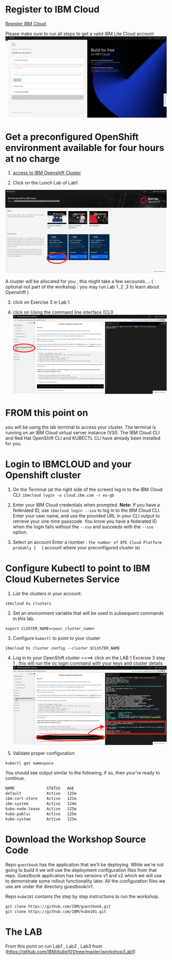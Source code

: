 
# Register to IBM Cloud 

[Register IBM Cloud](http://ibm.biz/Bdqwe6)

Please make sure to run all steps to get a valid IBM Lite Cloud account 
![](README_IMAGES/Register.png)

# Get a preconfigured OpenShift environment available for four hours at no charge
1. [access to IBM Openshift  Cluster]( https://developer.ibm.com/openlabs/openshift)

2. Click on the Lunch Lab of Lab1   

![](README_IMAGES/OC.png)

A cluster will be allocated for you , this might take a few secounds.... 
( optional not part of the workshop  : you may run Lab 1 ,2 ,3 to learn about Openshift ) 

3. click on Exercise 3 in Lab 1 

4. click on Using the command line interface (CLI) 
![](README_IMAGES/CLI.png)

 
# FROM this point on
you will be using the lab terminal to access your cluster. The terminal is running on an IBM Cloud virtual server instance (VSI). The IBM Cloud CLI and Red Hat OpenShift CLI  and KUBECTL CLI have already been installed for you. 
 
# Login to IBMCLOUD and your Openshift cluster 
 
1. On the Terminal (at the right side of the screen) log in to the IBM Cloud CLI: `ibmcloud login -a cloud.ibm.com -r eu-gb`
2. Enter your IBM Cloud credentials when prompted.
  **Note:** If you have a federated ID, use `ibmcloud login --sso` to log in to the IBM Cloud CLI. Enter your user name, and use the provided URL in your CLI output to retrieve your one-time passcode. You know you have a federated ID when the login fails without the `--sso` and succeeds with the `--sso` option.
  
3. Select an account Enter a number : `the number of DTE Cloud Platform probably 2  `  ( account where your preconfigured cluster is)   
 
# Configure Kubectl to point to IBM Cloud Kubernetes Service
1. List the clusters in your account:

```shell
ibmcloud ks clusters
```

2. Set an environment variable that will be used in subsequent commands in this lab.

```shell
export CLUSTER_NAME=<your_cluster_name>
```

3. Configure `kubectl` to point to your cluster
```shell
ibmcloud ks cluster config --cluster $CLUSTER_NAME
```
4. Log in to your OpenShift cluster ====> click on the  LAB 1 Excersie 3  step 1 , this will run the oc login command with your keys and cluster details 
![](README_IMAGES/CLIlogin.png)

5. Validate proper configuration
```shell
kubectl get namespace
```
You should see output similar to the following, if so, then your're ready to continue.

```shell
NAME              STATUS   AGE
default           Active   125m
ibm-cert-store    Active   121m
ibm-system        Active   124m
kube-node-lease   Active   125m
kube-public       Active   125m
kube-system       Active   125m
```

# Download the Workshop Source Code
Repo `guestbook` has the application that we'll be deploying.
While we're not going to build it we will use the deployment configuration files from that repo.
Guestbook application has two versions v1 and v2 which we will use to demonstrate some rollout
functionality later. All the configuration files we use are under the directory guestbook/v1.

Repo `kube101` contains the step by step instructions to run the workshop.

```shell
git clone https://github.com/IBM/guestbook.git
git clone https://github.com/IBM/kube101.git
```

 
 
 
# The LAB 
From this point on run Lab1 , Lab2 , Lab3 from (https://github.com/IBM/kube101/tree/master/workshop/Lab1)
 

